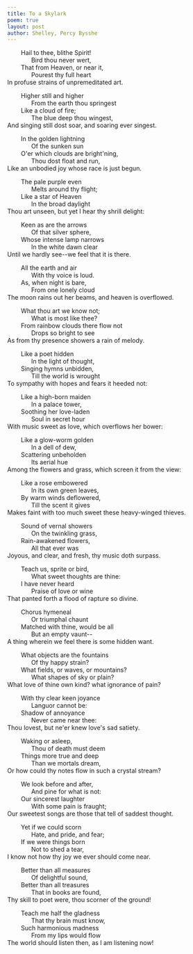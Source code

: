 ```yaml
---
title: To a Skylark
poem: true
layout: post
author: Shelley, Percy Bysshe
---
```

&nbsp;&nbsp;&nbsp; &nbsp;&nbsp;&nbsp; Hail to thee, blithe Spirit!  
&nbsp;&nbsp;&nbsp; &nbsp;&nbsp;&nbsp; &nbsp;&nbsp;&nbsp; &nbsp; Bird thou never wert,  
&nbsp;&nbsp;&nbsp; &nbsp;&nbsp;&nbsp; That from Heaven, or near it,  
&nbsp;&nbsp;&nbsp; &nbsp;&nbsp;&nbsp; &nbsp;&nbsp;&nbsp; &nbsp; Pourest thy full heart  
In profuse strains of unpremeditated art.  

&nbsp;&nbsp;&nbsp; &nbsp;&nbsp;&nbsp; Higher still and higher  
&nbsp;&nbsp;&nbsp; &nbsp;&nbsp;&nbsp; &nbsp;&nbsp;&nbsp; &nbsp; From the earth thou springest  
&nbsp;&nbsp;&nbsp; &nbsp;&nbsp;&nbsp; Like a cloud of fire;  
&nbsp;&nbsp;&nbsp; &nbsp;&nbsp;&nbsp; &nbsp;&nbsp;&nbsp; &nbsp; The blue deep thou wingest,  
And singing still dost soar, and soaring ever singest.  

&nbsp;&nbsp;&nbsp; &nbsp;&nbsp;&nbsp; In the golden lightning  
&nbsp;&nbsp;&nbsp; &nbsp;&nbsp;&nbsp; &nbsp;&nbsp;&nbsp; &nbsp; Of the sunken sun  
&nbsp;&nbsp;&nbsp; &nbsp;&nbsp;&nbsp; O'er which clouds are bright'ning,  
&nbsp;&nbsp;&nbsp; &nbsp;&nbsp;&nbsp; &nbsp;&nbsp;&nbsp; &nbsp; Thou dost float and run,  
Like an unbodied joy whose race is just begun.  

&nbsp;&nbsp;&nbsp; &nbsp;&nbsp;&nbsp; The pale purple even  
&nbsp;&nbsp;&nbsp; &nbsp;&nbsp;&nbsp; &nbsp;&nbsp;&nbsp; &nbsp; Melts around thy flight;  
&nbsp;&nbsp;&nbsp; &nbsp;&nbsp;&nbsp; Like a star of Heaven  
&nbsp;&nbsp;&nbsp; &nbsp;&nbsp;&nbsp; &nbsp;&nbsp;&nbsp; &nbsp; In the broad daylight  
Thou art unseen, but yet I hear thy shrill delight:  

&nbsp;&nbsp;&nbsp; &nbsp;&nbsp;&nbsp; Keen as are the arrows  
&nbsp;&nbsp;&nbsp; &nbsp;&nbsp;&nbsp; &nbsp;&nbsp;&nbsp; &nbsp; Of that silver sphere,  
&nbsp;&nbsp;&nbsp; &nbsp;&nbsp;&nbsp; Whose intense lamp narrows  
&nbsp;&nbsp;&nbsp; &nbsp;&nbsp;&nbsp; &nbsp;&nbsp;&nbsp; &nbsp; In the white dawn clear  
Until we hardly see--we feel that it is there.  

&nbsp;&nbsp;&nbsp; &nbsp;&nbsp;&nbsp; All the earth and air  
&nbsp;&nbsp;&nbsp; &nbsp;&nbsp;&nbsp; &nbsp;&nbsp;&nbsp; &nbsp; With thy voice is loud.  
&nbsp;&nbsp;&nbsp; &nbsp;&nbsp;&nbsp; As, when night is bare,  
&nbsp;&nbsp;&nbsp; &nbsp;&nbsp;&nbsp; &nbsp;&nbsp;&nbsp; &nbsp; From one lonely cloud  
The moon rains out her beams, and heaven is overflowed.  

&nbsp;&nbsp;&nbsp; &nbsp;&nbsp;&nbsp; What thou art we know not;  
&nbsp;&nbsp;&nbsp; &nbsp;&nbsp;&nbsp; &nbsp;&nbsp;&nbsp; &nbsp; What is most like thee?  
&nbsp;&nbsp;&nbsp; &nbsp;&nbsp;&nbsp; From rainbow clouds there flow not  
&nbsp;&nbsp;&nbsp; &nbsp;&nbsp;&nbsp; &nbsp;&nbsp;&nbsp; &nbsp; Drops so bright to see  
As from thy presence showers a rain of melody.  

&nbsp;&nbsp;&nbsp; &nbsp;&nbsp;&nbsp; Like a poet hidden  
&nbsp;&nbsp;&nbsp; &nbsp;&nbsp;&nbsp; &nbsp;&nbsp;&nbsp; &nbsp; In the light of thought,  
&nbsp;&nbsp;&nbsp; &nbsp;&nbsp;&nbsp; Singing hymns unbidden,  
&nbsp;&nbsp;&nbsp; &nbsp;&nbsp;&nbsp; &nbsp;&nbsp;&nbsp; &nbsp; Till the world is wrought  
To sympathy with hopes and fears it heeded not:  

&nbsp;&nbsp;&nbsp; &nbsp;&nbsp;&nbsp; Like a high-born maiden  
&nbsp;&nbsp;&nbsp; &nbsp;&nbsp;&nbsp; &nbsp;&nbsp;&nbsp; &nbsp; In a palace tower,  
&nbsp;&nbsp;&nbsp; &nbsp;&nbsp;&nbsp; Soothing her love-laden  
&nbsp;&nbsp;&nbsp; &nbsp;&nbsp;&nbsp; &nbsp;&nbsp;&nbsp; &nbsp; Soul in secret hour  
With music sweet as love, which overflows her bower:  

&nbsp;&nbsp;&nbsp; &nbsp;&nbsp;&nbsp; Like a glow-worm golden  
&nbsp;&nbsp;&nbsp; &nbsp;&nbsp;&nbsp; &nbsp;&nbsp;&nbsp; &nbsp; In a dell of dew,  
&nbsp;&nbsp;&nbsp; &nbsp;&nbsp;&nbsp; Scattering unbeholden  
&nbsp;&nbsp;&nbsp; &nbsp;&nbsp;&nbsp; &nbsp;&nbsp;&nbsp; &nbsp; Its aerial hue  
Among the flowers and grass, which screen it from the view:  

&nbsp;&nbsp;&nbsp; &nbsp;&nbsp;&nbsp; Like a rose embowered  
&nbsp;&nbsp;&nbsp; &nbsp;&nbsp;&nbsp; &nbsp;&nbsp;&nbsp; &nbsp; In its own green leaves,  
&nbsp;&nbsp;&nbsp; &nbsp;&nbsp;&nbsp; By warm winds deflowered,  
&nbsp;&nbsp;&nbsp; &nbsp;&nbsp;&nbsp; &nbsp;&nbsp;&nbsp; &nbsp; Till the scent it gives  
Makes faint with too much sweet these heavy-winged thieves.  

&nbsp;&nbsp;&nbsp; &nbsp;&nbsp;&nbsp; Sound of vernal showers  
&nbsp;&nbsp;&nbsp; &nbsp;&nbsp;&nbsp; &nbsp;&nbsp;&nbsp; &nbsp; On the twinkling grass,  
&nbsp;&nbsp;&nbsp; &nbsp;&nbsp;&nbsp; Rain-awakened flowers,  
&nbsp;&nbsp;&nbsp; &nbsp;&nbsp;&nbsp; &nbsp;&nbsp;&nbsp; &nbsp; All that ever was  
Joyous, and clear, and fresh, thy music doth surpass.  

&nbsp;&nbsp;&nbsp; &nbsp;&nbsp;&nbsp; Teach us, sprite or bird,  
&nbsp;&nbsp;&nbsp; &nbsp;&nbsp;&nbsp; &nbsp;&nbsp;&nbsp; &nbsp; What sweet thoughts are thine:  
&nbsp;&nbsp;&nbsp; &nbsp;&nbsp;&nbsp; I have never heard  
&nbsp;&nbsp;&nbsp; &nbsp;&nbsp;&nbsp; &nbsp;&nbsp;&nbsp; &nbsp; Praise of love or wine  
That panted forth a flood of rapture so divine.  

&nbsp;&nbsp;&nbsp; &nbsp;&nbsp;&nbsp; Chorus hymeneal  
&nbsp;&nbsp;&nbsp; &nbsp;&nbsp;&nbsp; &nbsp;&nbsp;&nbsp; &nbsp; Or triumphal chaunt  
&nbsp;&nbsp;&nbsp; &nbsp;&nbsp;&nbsp; Matched with thine, would be all  
&nbsp;&nbsp;&nbsp; &nbsp;&nbsp;&nbsp; &nbsp;&nbsp;&nbsp; &nbsp; But an empty vaunt--  
A thing wherein we feel there is some hidden want.  

&nbsp;&nbsp;&nbsp; &nbsp;&nbsp;&nbsp; What objects are the fountains  
&nbsp;&nbsp;&nbsp; &nbsp;&nbsp;&nbsp; &nbsp;&nbsp;&nbsp; &nbsp; Of thy happy strain?  
&nbsp;&nbsp;&nbsp; &nbsp;&nbsp;&nbsp; What fields, or waves, or mountains?  
&nbsp;&nbsp;&nbsp; &nbsp;&nbsp;&nbsp; &nbsp;&nbsp;&nbsp; &nbsp; What shapes of sky or plain?  
What love of thine own kind? what ignorance of pain?  

&nbsp;&nbsp;&nbsp; &nbsp;&nbsp;&nbsp; With thy clear keen joyance  
&nbsp;&nbsp;&nbsp; &nbsp;&nbsp;&nbsp; &nbsp;&nbsp;&nbsp; &nbsp; Languor cannot be:  
&nbsp;&nbsp;&nbsp; &nbsp;&nbsp;&nbsp; Shadow of annoyance  
&nbsp;&nbsp;&nbsp; &nbsp;&nbsp;&nbsp; &nbsp;&nbsp;&nbsp; &nbsp; Never came near thee:  
Thou lovest, but ne'er knew love's sad satiety.  

&nbsp;&nbsp;&nbsp; &nbsp;&nbsp;&nbsp; Waking or asleep,  
&nbsp;&nbsp;&nbsp; &nbsp;&nbsp;&nbsp; &nbsp;&nbsp;&nbsp; &nbsp; Thou of death must deem  
&nbsp;&nbsp;&nbsp; &nbsp;&nbsp;&nbsp; Things more true and deep  
&nbsp;&nbsp;&nbsp; &nbsp;&nbsp;&nbsp; &nbsp;&nbsp;&nbsp; &nbsp; Than we mortals dream,  
Or how could thy notes flow in such a crystal stream?  

&nbsp;&nbsp;&nbsp; &nbsp;&nbsp;&nbsp; We look before and after,  
&nbsp;&nbsp;&nbsp; &nbsp;&nbsp;&nbsp; &nbsp;&nbsp;&nbsp; &nbsp; And pine for what is not:  
&nbsp;&nbsp;&nbsp; &nbsp;&nbsp;&nbsp; Our sincerest laughter  
&nbsp;&nbsp;&nbsp; &nbsp;&nbsp;&nbsp; &nbsp;&nbsp;&nbsp; &nbsp; With some pain is fraught;  
Our sweetest songs are those that tell of saddest thought.  

&nbsp;&nbsp;&nbsp; &nbsp;&nbsp;&nbsp; Yet if we could scorn  
&nbsp;&nbsp;&nbsp; &nbsp;&nbsp;&nbsp; &nbsp;&nbsp;&nbsp; &nbsp; Hate, and pride, and fear;  
&nbsp;&nbsp;&nbsp; &nbsp;&nbsp;&nbsp; If we were things born  
&nbsp;&nbsp;&nbsp; &nbsp;&nbsp;&nbsp; &nbsp;&nbsp;&nbsp; &nbsp; Not to shed a tear,  
I know not how thy joy we ever should come near.  

&nbsp;&nbsp;&nbsp; &nbsp;&nbsp;&nbsp; Better than all measures  
&nbsp;&nbsp;&nbsp; &nbsp;&nbsp;&nbsp; &nbsp;&nbsp;&nbsp; &nbsp; Of delightful sound,  
&nbsp;&nbsp;&nbsp; &nbsp;&nbsp;&nbsp; Better than all treasures  
&nbsp;&nbsp;&nbsp; &nbsp;&nbsp;&nbsp; &nbsp;&nbsp;&nbsp; &nbsp; That in books are found,  
Thy skill to poet were, thou scorner of the ground!  

&nbsp;&nbsp;&nbsp; &nbsp;&nbsp;&nbsp; Teach me half the gladness  
&nbsp;&nbsp;&nbsp; &nbsp;&nbsp;&nbsp; &nbsp;&nbsp;&nbsp; &nbsp; That thy brain must know,  
&nbsp;&nbsp;&nbsp; &nbsp;&nbsp;&nbsp; Such harmonious madness  
&nbsp;&nbsp;&nbsp; &nbsp;&nbsp;&nbsp; &nbsp;&nbsp;&nbsp; &nbsp; From my lips would flow  
The world should listen then, as I am listening now!<br />

